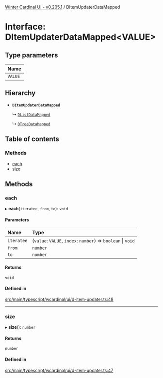 [Winter Cardinal UI - v0.205.1](../index.md) / DItemUpdaterDataMapped

# Interface: DItemUpdaterDataMapped<VALUE\>

## Type parameters

| Name |
| :------ |
| `VALUE` |

## Hierarchy

- **`DItemUpdaterDataMapped`**

  ↳ [`DListDataMapped`](DListDataMapped.md)

  ↳ [`DTreeDataMapped`](DTreeDataMapped.md)

## Table of contents

### Methods

- [each](DItemUpdaterDataMapped.md#each)
- [size](DItemUpdaterDataMapped.md#size)

## Methods

### each

▸ **each**(`iteratee`, `from`, `to`): `void`

#### Parameters

| Name | Type |
| :------ | :------ |
| `iteratee` | (`value`: `VALUE`, `index`: `number`) => `boolean` \| `void` |
| `from` | `number` |
| `to` | `number` |

#### Returns

`void`

#### Defined in

[src/main/typescript/wcardinal/ui/d-item-updater.ts:48](https://github.com/winter-cardinal/winter-cardinal-ui/blob/v0.205.1/src/main/typescript/wcardinal/ui/d-item-updater.ts#L48)

___

### size

▸ **size**(): `number`

#### Returns

`number`

#### Defined in

[src/main/typescript/wcardinal/ui/d-item-updater.ts:47](https://github.com/winter-cardinal/winter-cardinal-ui/blob/v0.205.1/src/main/typescript/wcardinal/ui/d-item-updater.ts#L47)
